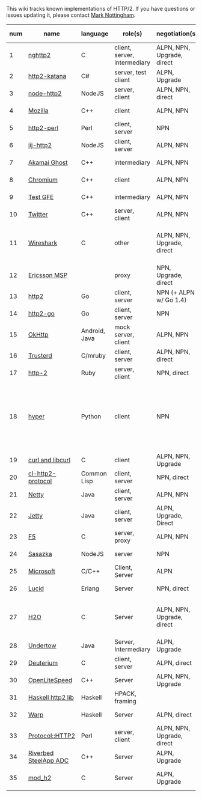 This wiki tracks known implementations of HTTP/2. If you have questions or issues updating it, please contact [Mark Nottingham](mailto:mnot@mnot.net).

num | name | language | role(s) | negotiation(s) | draft support
--- | --- | --- | --- | --- | ---
1 | [nghttp2](https://nghttp2.org) | C | client, server, intermediary | ALPN, NPN, Upgrade, direct | draft-14
2 | [http2-katana](https://github.com/MSOpenTech/http2-katana) | C# | server, test client | ALPN, Upgrade | draft-12
3 | [node-http2](https://github.com/molnarg/node-http2) | NodeJS | server, client | ALPN, NPN, direct | **draft-16**
4 | [Mozilla](https://wiki.mozilla.org/Networking/http2) | C++ | client | ALPN, NPN | **draft-16**
5 | [http2-perl](https://github.com/sludin/http2-perl) | Perl | client, server | NPN | draft-04
6 | [iij-http2](https://github.com/shigeki/interop-iij-http2) | NodeJS | client, server| ALPN, NPN | draft-13
7 | [Akamai Ghost](Akamaighost) | C++ | intermediary | ALPN, NPN | draft-14
8 | [Chromium](https://sites.google.com/a/chromium.org/dev/spdy/http2) | C++ | client | ALPN, NPN | draft-14
9 | [Test GFE](testgfe) | C++ | intermediary | ALPN, NPN | draft-14
10 | [Twitter](https://twitter.com/) | C++ | server, client | ALPN, NPN | **final**
11 | [Wireshark](https://bugs.wireshark.org/bugzilla/show_bug.cgi?id=9042) | C | other | ALPN, NPN, Upgrade, direct | **draft-16** (draft-13 for 1.12)
12 | [Ericsson MSP](EricssonMSP) | | proxy | NPN, Upgrade, direct | draft-15
13 | [http2](https://github.com/bradfitz/http2) | Go | client, server | NPN (+ ALPN w/ Go 1.4)   | draft-14
14 | [http2-go](https://github.com/Jxck/http2) | Go | client, server | NPN | draft-12
15 | [OkHttp](https://github.com/square/okhttp) | Android, Java | mock server, client | ALPN, NPN | **draft-16**
16 | [Trusterd](https://github.com/matsumoto-r/trusterd) | C/mruby | client, server | ALPN, NPN, direct | **draft-16**
17 | [http-2](https://github.com/igrigorik/http-2) | Ruby | server, client | NPN, direct | draft-14
18 | [hyper](https://github.com/lukasa/hyper) | Python | client | NPN | **final**, draft-17, draft-16, draft-15, draft-14
19 | [curl and libcurl](http://curl.haxx.se/) | C | client | ALPN, NPN, Upgrade | draft-14
20 | [cl-http2-protocol](https://github.com/akamai/cl-http2-protocol) | Common Lisp | client, server | NPN, direct | draft-14
21 | [Netty](http://netty.io/) | Java | client, server | ALPN, NPN | **draft-16**
22 | [Jetty](http://git.eclipse.org/c/jetty/org.eclipse.jetty.project.git/tree/?h=master) | Java | client, server | ALPN, Upgrade, Direct | draft-16
23 | [F5](F5)| C | server, proxy | ALPN, NPN | **draft-16**
24 | [Sasazka](https://github.com/summerwind/sasazka) | NodeJS | server | NPN | draft-14
25 | [Microsoft](https://github.com/http2/http2-spec/wiki/Microsoft-HTTP-2-Prototype) | C/C++ | Client, Server | ALPN | draft-14
26 | [Lucid](https://github.com/tatsuhiro-t/lucid) | Erlang | Server | NPN, direct | draft-14
27 | [H2O](https://github.com/kazuho/h2o) | C | Server | ALPN, NPN, Upgrade, direct | **final**, draft-16, draft-14
28 | [Undertow](https://http2.undertow.io) | Java | Server, Intermediary | ALPN, Upgrade | draft-15
29 | [Deuterium](http://robbysimpson.com/deuterium) | C | client, server | ALPN, direct | **draft-17**
30 | [OpenLiteSpeed](http://open.litespeedtech.com) | C++ | Server | ALPN, NPN, Upgrade | **draft-17**
31 | [Haskell http2 lib](http://hackage.haskell.org/package/http2) | Haskell | HPACK, framing | | **draft-16**
32 | [Warp](http://hackage.haskell.org/package/warp) | Haskell | Server | ALPN, direct | **draft-16**
33 | [Protocol::HTTP2](https://github.com/vlet/p5-Protocol-HTTP2) | Perl | server, client | ALPN, NPN, Upgrade, direct | **draft-17**
34 | [Riverbed SteelApp ADC](http://www.riverbed.com/products/application-delivery-performance/load-balancer.html) | C++ | Server | ALPN, Upgrade | **draft-16**
35 | [mod_h2](https://icing.github.io/mod_h2/) | C | Server | ALPN, Upgrade | ** draft-14**